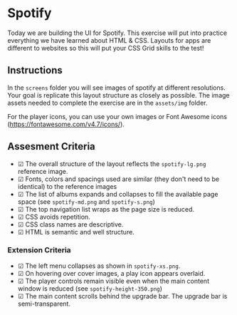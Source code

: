 # Spotify
Today we are building the UI for Spotify. This exercise will put into practice everything we have learned about HTML & CSS. Layouts for apps are different to websites so this will put your CSS Grid skills to the test!

## Instructions
In the `screens` folder you will see images of spotify at different resolutions. Your goal is replicate this layout structure as closely as possible. The image assets needed to complete the exercise are in the `assets/img` folder.

For the player icons, you can use your own images or Font Awesome icons (https://fontawesome.com/v4.7/icons/).

## Assesment Criteria
* &#9745; The overall structure of the layout reflects the `spotify-lg.png` reference image. 
* &#9745; Fonts, colors and spacings used are similar (they don't need to be identical) to the reference images
* &#9745; The list of albums expands and collapses to fill the available page space (see `spotify-md.png` and `spotify-s.png`)
* &#9745; The top navigation list wraps as the page size is reduced.
* &#9745; CSS avoids repetition.
* &#9745; CSS class names are descriptive.
* &#9745; HTML is semantic and well structure.

### Extension Criteria
* &#9745; The left menu collapses as shown in `spotify-xs.png`.
* &#9745; On hovering over cover images, a play icon appears overlaid.
* &#9745; The player controls remain visible even when the main content window is reduced (see `spotify-height-350.png`)
* &#9745; The main content scrolls behind the upgrade bar. The upgrade bar is semi-transparent.